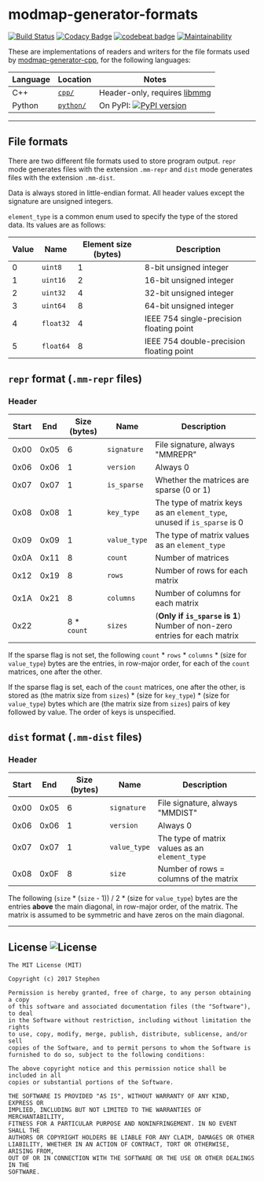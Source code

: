 # modmap-generator-formats

[![Build Status](https://travis-ci.org/stephensolis/modmap-generator-formats.svg?branch=master)](https://travis-ci.org/stephensolis/modmap-generator-formats)
[![Codacy Badge](https://api.codacy.com/project/badge/Grade/7f794ad8eda04e5b94905b99a219a95e)](https://www.codacy.com/app/stephensolis/modmap-generator-formats)
[![codebeat badge](https://codebeat.co/badges/4222a49b-3694-41d8-a560-41f7a3b3cb90)](https://codebeat.co/projects/github-com-stephensolis-modmap-generator-formats-master)
[![Maintainability](https://api.codeclimate.com/v1/badges/5d0fdf9a3f626cf340fc/maintainability)](https://codeclimate.com/github/stephensolis/modmap-generator-formats/maintainability)

These are implementations of readers and writers for the file formats used by [modmap-generator-cpp](https://github.com/stephensolis/modmap-generator-cpp), for the following languages:

| Language    | Location                                                                                           | Notes                                                           |
|-------------|----------------------------------------------------------------------------------------------------|-----------------------------------------------------------------|
| C++         | [`cpp/`](https://github.com/stephensolis/modmap-generator-formats/tree/master/cpp)                 | Header-only, requires [libmmg](https://github.com/stephensolis/modmap-generator-cpp/tree/master/libmmg) |
| Python      | [`python/`](https://github.com/stephensolis/modmap-generator-formats/tree/master/python)           | On PyPI: [![PyPI version](https://badge.fury.io/py/modmap-generator-formats.svg)](https://badge.fury.io/py/modmap-generator-formats) |
<!---
| Mathematica | [`mathematica/`](https://github.com/stephensolis/modmap-generator-formats/tree/master/mathematica) | |
| MATLAB      | [`matlab/`](https://github.com/stephensolis/modmap-generator-formats/tree/master/matlab)           | |
--->

---

## File formats

There are two different file formats used to store program output. `repr` mode generates files with the extension `.mm-repr` and `dist` mode generates files with the extension `.mm-dist`.

Data is always stored in little-endian format. All header values except the signature are unsigned integers.

`element_type` is a common enum used to specify the type of the stored data. Its values are as follows:

| Value | Name      | Element size (bytes) | Description                              |
|-------|-----------|----------------------|------------------------------------------|
| 0     | `uint8`   | 1                    | 8-bit unsigned integer                   |
| 1     | `uint16`  | 2                    | 16-bit unsigned integer                  |
| 2     | `uint32`  | 4                    | 32-bit unsigned integer                  |
| 3     | `uint64`  | 8                    | 64-bit unsigned integer                  |
| 4     | `float32` | 4                    | IEEE 754 single-precision floating point |
| 5     | `float64` | 8                    | IEEE 754 double-precision floating point |

## `repr` format (`.mm-repr` files)

### Header

| Start | End  | Size (bytes)  | Name         | Description                                                               |
|-------|------|---------------|--------------|---------------------------------------------------------------------------|
| 0x00  | 0x05 | 6             | `signature`  | File signature, always "MMREPR"                                           |
| 0x06  | 0x06 | 1             | `version`    | Always 0                                                                  |
| 0x07  | 0x07 | 1             | `is_sparse`  | Whether the matrices are sparse (0 or 1)                                  |
| 0x08  | 0x08 | 1             | `key_type`   | The type of matrix keys as an `element_type`, unused if `is_sparse` is 0  |
| 0x09  | 0x09 | 1             | `value_type` | The type of matrix values as an `element_type`                            |
| 0x0A  | 0x11 | 8             | `count`      | Number of matrices                                                        |
| 0x12  | 0x19 | 8             | `rows`       | Number of rows for each matrix                                            |
| 0x1A  | 0x21 | 8             | `columns`    | Number of columns for each matrix                                         |
| 0x22  |      | 8 * `count`   | `sizes`      | (**Only if `is_sparse` is 1**) Number of non-zero entries for each matrix |

If the sparse flag is not set, the following `count` * `rows` * `columns` * (size for `value_type`) bytes are the entries, in row-major order, for each of the `count` matrices, one after the other.

If the sparse flag is set, each of the `count` matrices, one after the other, is stored as (the matrix size from `sizes`) * (size for `key_type`) * (size for `value_type`) bytes which are (the matrix size from `sizes`) pairs of key followed by value. The order of keys is unspecified.

## `dist` format (`.mm-dist` files)

### Header

| Start | End  | Size (bytes)  | Name         | Description                                    |
|-------|------|---------------|--------------|------------------------------------------------|
| 0x00  | 0x05 | 6             | `signature`  | File signature, always "MMDIST"                |
| 0x06  | 0x06 | 1             | `version`    | Always 0                                       |
| 0x07  | 0x07 | 1             | `value_type` | The type of matrix values as an `element_type` |
| 0x08  | 0x0F | 8             | `size`       | Number of rows = columns of the matrix         |

The following (`size` * (`size` - 1)) / 2 * (size for `value_type`) bytes are the entries **above** the main diagonal, in row-major order, of the matrix. The matrix is assumed to be symmetric and have zeros on the main diagonal.

---

## License ![License](http://img.shields.io/:license-mit-blue.svg)

    The MIT License (MIT)

    Copyright (c) 2017 Stephen

    Permission is hereby granted, free of charge, to any person obtaining a copy
    of this software and associated documentation files (the "Software"), to deal
    in the Software without restriction, including without limitation the rights
    to use, copy, modify, merge, publish, distribute, sublicense, and/or sell
    copies of the Software, and to permit persons to whom the Software is
    furnished to do so, subject to the following conditions:

    The above copyright notice and this permission notice shall be included in all
    copies or substantial portions of the Software.

    THE SOFTWARE IS PROVIDED "AS IS", WITHOUT WARRANTY OF ANY KIND, EXPRESS OR
    IMPLIED, INCLUDING BUT NOT LIMITED TO THE WARRANTIES OF MERCHANTABILITY,
    FITNESS FOR A PARTICULAR PURPOSE AND NONINFRINGEMENT. IN NO EVENT SHALL THE
    AUTHORS OR COPYRIGHT HOLDERS BE LIABLE FOR ANY CLAIM, DAMAGES OR OTHER
    LIABILITY, WHETHER IN AN ACTION OF CONTRACT, TORT OR OTHERWISE, ARISING FROM,
    OUT OF OR IN CONNECTION WITH THE SOFTWARE OR THE USE OR OTHER DEALINGS IN THE
    SOFTWARE.
